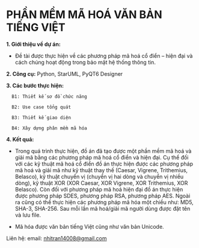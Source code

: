 # PHẦN MỀM MÃ HOÁ VĂN BẢN TIẾNG VIỆT
**1. Giới thiệu về dự án:**

- Đề tài được thực hiện về các phương pháp mã hoá cổ điển – hiện đại và cách chúng hoạt động trong bảo mật hệ thống thông tin.
  
**2. Công cụ:** Python, StarUML, PyQT6 Designer

**3. Các bước thực hiện:**
   
      B1: Thiết kế sơ đồ chức năng 
      
      B2: Use case tổng quát
      
      B3: Thiết kế giao diện
      
      B4: Xây dựng phân mềm mã hóa 

**4. Kết quả:**
   
- Trong quá trình thực hiện, đồ án đã tạo được một phần mềm mã hoá và giải mã bằng các phương pháp mã hoá cổ điển và hiện đại. Cụ thể đối với các kỹ thuật mã hoá cổ điển đồ án thực hiện được các phương pháp mã hoá và giải mã như kỹ thuật thay thế (Caesar, Vigrene, Trithemius, Belasco), kỹ thuật chuyển vị (chuyển vị hai dòng và chuyển vị nhiều dòng), kỹ thuật XOR (XOR Caesar, XOR Vigrene, XOR Trithemius, XOR Belasco). Còn đối với phương pháp mã hoá hiện đại đồ án thực hiện được phương pháp SDES, phương pháp RSA, phương pháp AES. Ngoài ra cũng có thể thực hiện các phương pháp mã hóa một chiều như: MD5, SHA-3, SHA-256.  Sau mỗi lần mã hoá/giải mã người dùng được đặt tên và lưu file.

- Mã hóa được văn bản tiếng Việt cũng như văn bản Unicode.


Liên hệ: email: nhitran14008@gmail.com 
